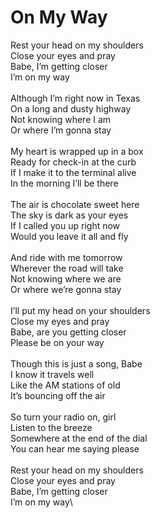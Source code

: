 # On My Way

Rest your head on my shoulders \
Close your eyes and pray\
Babe, I’m getting closer\
I’m on my way\
\
Although I’m right now in Texas\
On a long and dusty highway\
Not knowing where I am\
Or where I’m gonna stay\
\
My heart is wrapped up in a box\
Ready for check-in at the curb\
If I make it to the terminal alive\
In the morning I’ll be there\
\
The air is chocolate sweet here\
The sky is dark as your eyes\
If I called you up right now\
Would you leave it all and fly\
\
And ride with me tomorrow\
Wherever the road will take\
Not knowing where we are\
Or where we’re gonna stay\
\
I’ll put my head on your shoulders\
Close my eyes and pray\
Babe, are you getting closer\
Please be on your way\
\
Though this is just a song, Babe\
I know it travels well\
Like the AM stations of old\
It’s bouncing off the air\
\
So turn your radio on, girl\
Listen to the breeze\
Somewhere at the end of the dial\
You can hear me saying please\
\
Rest your head on my shoulders \
Close your eyes and pray\
Babe, I’m getting closer\
I’m on my way\
